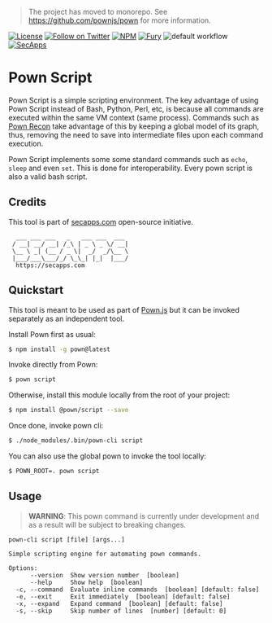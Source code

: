> The project has moved to monorepo. See https://github.com/pownjs/pown for more information.

[![License](https://img.shields.io/badge/license-MIT-_red.svg)](https://opensource.org/licenses/MIT)
[![Follow on Twitter](https://img.shields.io/twitter/follow/pownjs.svg?logo=twitter)](https://twitter.com/pownjs)
[![NPM](https://img.shields.io/npm/v/@pown/script.svg)](https://www.npmjs.com/package/@pown/script)
[![Fury](https://img.shields.io/badge/version-2x%20Fury-red.svg)](https://github.com/pownjs/lobby)
![default workflow](https://github.com/pownjs/git/actions/workflows/default.yaml/badge.svg)
[![SecApps](https://img.shields.io/badge/credits-SecApps-black.svg)](https://secapps.com)

# Pown Script 

Pown Script is a simple scripting environment. The key advantage of using Pown Script instead of Bash, Python, Perl, etc, is because all commands are executed within the same VM context (same process). Commands such as [Pown Recon](https://github.com/pownjs/pown-script) take advantage of this by keeping a global model of its graph, thus, removing the need to save into intermediate files upon each command execution.

Pown Script implements some some standard commands such as `echo`, `sleep` and even `set`. This is done for interoperability. Every pown script is also a valid bash script. 

## Credits

This tool is part of [secapps.com](https://secapps.com) open-source initiative.

```
  ___ ___ ___   _   ___ ___  ___
 / __| __/ __| /_\ | _ \ _ \/ __|
 \__ \ _| (__ / _ \|  _/  _/\__ \
 |___/___\___/_/ \_\_| |_|  |___/
  https://secapps.com
```

## Quickstart

This tool is meant to be used as part of [Pown.js](https://github.com/pownjs/pown) but it can be invoked separately as an independent tool.

Install Pown first as usual:

```sh
$ npm install -g pown@latest
```

Invoke directly from Pown:

```sh
$ pown script
```

Otherwise, install this module locally from the root of your project:

```sh
$ npm install @pown/script --save
```

Once done, invoke pown cli:

```sh
$ ./node_modules/.bin/pown-cli script
```

You can also use the global pown to invoke the tool locally:

```sh
$ POWN_ROOT=. pown script
```

## Usage

> **WARNING**: This pown command is currently under development and as a result will be subject to breaking changes.

```
pown-cli script [file] [args...]

Simple scripting engine for automating pown commands.

Options:
      --version  Show version number  [boolean]
      --help     Show help  [boolean]
  -c, --command  Evaluate inline commands  [boolean] [default: false]
  -e, --exit     Exit immediately  [boolean] [default: false]
  -x, --expand   Expand command  [boolean] [default: false]
  -s, --skip     Skip number of lines  [number] [default: 0]
```
